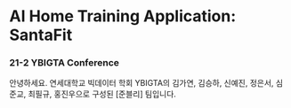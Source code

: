 # AI Home Training Application: SantaFit

### 21-2 YBIGTA Conference

안녕하세요. 연세대학교 빅데이터 학회 YBIGTA의 김가연, 김승하, 신예진, 정은서, 심준교, 최필규, 홍진우으로 구성된 [준블리] 팀입니다.
